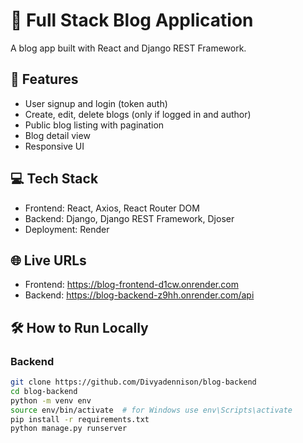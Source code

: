 # 📝 Full Stack Blog Application

A blog app built with React and Django REST Framework.

## 🚀 Features

- User signup and login (token auth)
- Create, edit, delete blogs (only if logged in and author)
- Public blog listing with pagination
- Blog detail view
- Responsive UI

## 💻 Tech Stack

- Frontend: React, Axios, React Router DOM
- Backend: Django, Django REST Framework, Djoser
- Deployment: Render

## 🌐 Live URLs

- Frontend: https://blog-frontend-d1cw.onrender.com  
- Backend: https://blog-backend-z9hh.onrender.com/api

## 🛠️ How to Run Locally

### Backend
```bash
git clone https://github.com/Divyadennison/blog-backend
cd blog-backend
python -m venv env
source env/bin/activate  # for Windows use env\Scripts\activate
pip install -r requirements.txt
python manage.py runserver
